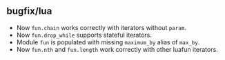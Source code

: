 ## bugfix/lua

* Now `fun.chain` works correctly with iterators without `param`.
* Now `fun.drop_while` supports stateful iterators.
* Module `fun` is populated with missing `maximum_by` alias of `max_by`.
* Now `fun.nth` and `fun.length` work correctly with other luafun iterators.
